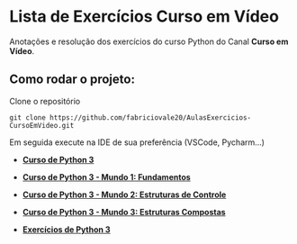 # Lista de Exercícios Curso em Vídeo

Anotações e resolução dos exercícios do curso Python do Canal **Curso em Vídeo**.

## Como rodar o projeto:
Clone o repositório
```
git clone https://github.com/fabriciovale20/AulasExercicios-CursoEmVideo.git
```

Em seguida execute na IDE de sua preferência (VSCode, Pycharm...)

* **[Curso de Python 3](https://www.youtube.com/channel/UCrWvhVmt0Qac3HgsjQK62FQ)**


* **[Curso de Python 3 - Mundo 1: Fundamentos](https://www.youtube.com/watch?v=S9uPNppGsGo&list=PLHz_AreHm4dlKP6QQCekuIPky1CiwmdI6)**


* **[Curso de Python 3 - Mundo 2: Estruturas de Controle](https://www.youtube.com/watch?v=nJkVHusJp6E&list=PLHz_AreHm4dk_nZHmxxf_J0WRAqy5Czye)**


* **[Curso de Python 3 - Mundo 3: Estruturas Compostas](https://www.youtube.com/watch?v=0LB3FSfjvao&list=PLHz_AreHm4dksnH2jVTIVNviIMBVYyFnH)**


* **[Exercícios de Python 3](https://www.youtube.com/watch?v=nIHq1MtJaKs&list=PLHz_AreHm4dm6wYOIW20Nyg12TAjmMGT-)**

